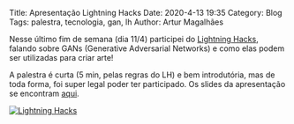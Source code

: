 Title: Apresentação Lightning Hacks
Date: 2020-4-13 19:35
Category: Blog
Tags: palestra, tecnologia, gan, lh
Author: Artur Magalhães

Nesse último fim de semana (dia 11/4) participei do [Lightning Hacks](https://lh.imesec.ime.usp.br/), falando sobre GANs (Generative Adversarial Networks) e como elas podem ser utilizadas para criar arte!

A palestra é curta (5 min, pelas regras do LH) e bem introdutória, mas de toda forma, foi super legal poder ter participado. Os slides da apresentação se encontram [aqui]({filename}/slides/lh.pdf).

[![Lightning Hacks](https://img.youtube.com/vi/Hksu-zRh5_Q/1.jpg)](http://www.youtube.com/watch?v=Hksu-zRh5_Q)